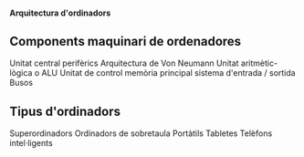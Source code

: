 
#### Arquitectura d&#39;ordinadors

## Components maquinari de ordenadores

Unitat central
perifèrics
Arquitectura de Von Neumann
Unitat aritmètic-lògica o ALU
Unitat de control
memòria principal
sistema d&#39;entrada / sortida
Busos

## Tipus d'ordinadors

Superordinadors
Ordinadors de sobretaula
Portàtils
Tabletes
Telèfons intel·ligents
